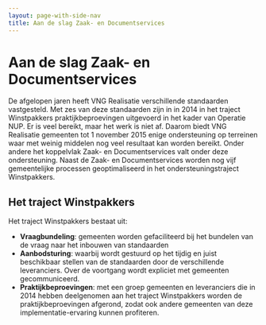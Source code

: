 ```yaml
---
layout: page-with-side-nav
title: Aan de slag Zaak- en Documentservices
---
```

# Aan de slag Zaak- en Documentservices

De afgelopen jaren heeft VNG Realisatie verschillende standaarden vastgesteld. Met
zes van deze standaarden zijn in in 2014 in het traject Winstpakkers
praktijkbeproevingen uitgevoerd in het kader van Operatie NUP. Er is
veel bereikt, maar het werk is niet af. Daarom biedt VNG Realisatie gemeenten tot
1 november 2015 enige ondersteuning op terreinen waar met weinig
middelen nog veel resultaat kan worden bereikt. Onder andere het
koppelvlak Zaak- en Documentservices valt onder deze ondersteuning.
Naast de Zaak- en Documentservices worden nog vijf gemeentelijke
processen geoptimaliseerd in het ondersteuningstraject Winstpakkers.

## Het traject Winstpakkers

Het traject Winstpakkers bestaat uit:

- **Vraagbundeling**: gemeenten worden gefaciliteerd bij het bundelen
  van de vraag naar het inbouwen van standaarden
- **Aanbodsturing**: waarbij wordt gestuurd op het tijdig en juist
  beschikbaar stellen van de standaarden door de verschillende
  leveranciers. Over de voortgang wordt expliciet met gemeenten
  gecommuniceerd.
- **Praktijkbeproevingen**: met een groep gemeenten en leveranciers die
  in 2014 hebben deelgenomen aan het traject Winstpakkers worden de
  praktijkbeproevingen afgerond, zodat ook andere gemeenten van deze
  implementatie-ervaring kunnen profiteren.

<!-- ## Werkgroep Zaak- en Documentservices

Voor het beheer en de verdere ontwikkeling hebben leveranciers en
gemeenten zich verenigd in de werkgroep Zaak- en Documentservices. Deze
werkgroep is onderdeel van de [Gemma
Ondersteuning](GEMMA_Ondersteuning#Overleggroepen "wikilink"). Meer
informatie over de werkgroep, data van bijeenkomsten en de bijbehorende
stukken is op de
[werkgroeppagina](Werkgroep_Zaak-_Documentservices "wikilink") te
vinden. -->
